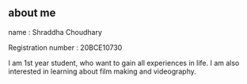 ## about me 

name : Shraddha Choudhary

Registration number : 20BCE10730

I am 1st year student, who want to gain all experiences in life.
I am also interested in learning about film making and videography.
